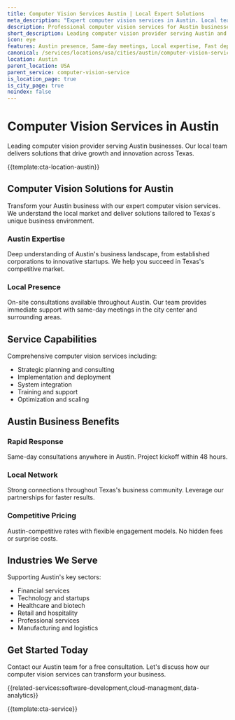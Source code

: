 ```yaml
---
title: Computer Vision Services Austin | Local Expert Solutions
meta_description: "Expert computer vision services in Austin. Local team, same-day consultations, proven results. Transform your business today."
description: Professional computer vision services for Austin businesses
short_description: Leading computer vision provider serving Austin and Texas.
icon: eye
features: Austin presence, Same-day meetings, Local expertise, Fast deployment, Competitive rates, Proven track record
canonical: /services/locations/usa/cities/austin/computer-vision-service-austin.html
location: Austin
parent_location: USA
parent_service: computer-vision-service
is_location_page: true
is_city_page: true
noindex: false
---
```


# Computer Vision Services in Austin

Leading computer vision provider serving Austin businesses. Our local team delivers solutions that drive growth and innovation across Texas.

{{template:cta-location-austin}}

## Computer Vision Solutions for Austin

Transform your Austin business with our expert computer vision services. We understand the local market and deliver solutions tailored to Texas's unique business environment.

### Austin Expertise

Deep understanding of Austin's business landscape, from established corporations to innovative startups. We help you succeed in Texas's competitive market.

### Local Presence

On-site consultations available throughout Austin. Our team provides immediate support with same-day meetings in the city center and surrounding areas.

## Service Capabilities

Comprehensive computer vision services including:
- Strategic planning and consulting
- Implementation and deployment
- System integration
- Training and support
- Optimization and scaling

## Austin Business Benefits

### Rapid Response
Same-day consultations anywhere in Austin. Project kickoff within 48 hours.

### Local Network
Strong connections throughout Texas's business community. Leverage our partnerships for faster results.

### Competitive Pricing
Austin-competitive rates with flexible engagement models. No hidden fees or surprise costs.

## Industries We Serve

Supporting Austin's key sectors:
- Financial services
- Technology and startups
- Healthcare and biotech
- Retail and hospitality
- Professional services
- Manufacturing and logistics

## Get Started Today

Contact our Austin team for a free consultation. Let's discuss how our computer vision services can transform your business.

{{related-services:software-development,cloud-managment,data-analytics}}

{{template:cta-service}}
